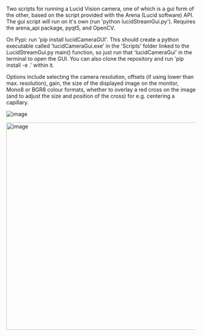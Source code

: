 Two scripts for running a Lucid Vision camera, one of which is a gui form of the other, based on the script provided with the Arena (Lucid software) API. The gui script will run on it's own (run 'python lucidStreamGui.py'). Requires the arena_api package, pyqt5, and OpenCV.

On Pypi: run 'pip install lucidCameraGUI'. This should create a python executable called 'lucidCameraGui.exe' in the 'Scripts' folder linked to the LucidStreamGui.py main() function, so just run that 'lucidCameraGui' in the terminal to open the GUI. You can also clone the repository and run 'pip install -e .' within it.

Options include selecting the camera resolution, offsets (if using lower than max. resolution), gain, the size of the displayed image on the monitor, Mono8 or BGR8 colour formats, whether to overlay a red cross on the image (and to adjust the size and position of the cross) for e.g. centering a capillary.

![image](https://github.com/user-attachments/assets/d438c38f-f29c-4640-9e90-72d1aa2383ee)

<img width="735" height="551" alt="image" src="https://github.com/user-attachments/assets/76867bfb-d764-4092-9fb6-ad9d39a63b92" />

